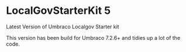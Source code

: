 # LocalGovStarterKit 5
Latest Version of Umbraco Localgov Starter kit

This version has been build for Umbraco 7.2.6+ and tidies up a lot of the code. 

